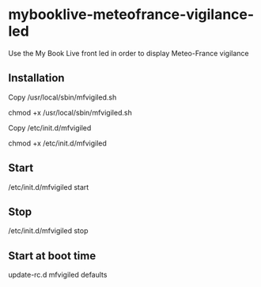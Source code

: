 # mybooklive-meteofrance-vigilance-led
Use the My Book Live front led in order to display Meteo-France vigilance

## Installation
Copy /usr/local/sbin/mfvigiled.sh

chmod +x /usr/local/sbin/mfvigiled.sh

Copy /etc/init.d/mfvigiled

chmod +x /etc/init.d/mfvigiled

## Start
/etc/init.d/mfvigiled start

## Stop
/etc/init.d/mfvigiled stop

## Start at boot time
update-rc.d mfvigiled defaults
